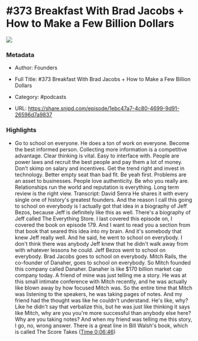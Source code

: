 # #373 Breakfast With Brad Jacobs + How to Make a Few Billion Dollars

![](https://wsrv.nl/?url=https%3A%2F%2Fimage.simplecastcdn.com%2Fimages%2F57933a1d-c5a9-4040-9aca-e766ae2ec0eb%2F721c2dd0-f766-4405-a701-dcd9179d4a5b%2F3000x3000%2F1495013501artwork.jpg%3Faid%3Drss_feed&w=100&h=100)

### Metadata

- Author: Founders
- Full Title: #373 Breakfast With Brad Jacobs + How to Make a Few Billion Dollars
- Category: #podcasts



- URL: https://share.snipd.com/episode/1ebc47a7-4c80-4699-9d91-26596d7a9837

### Highlights

- Go to school on everyone. He does a ton of work on everyone. Become the best informed person. Collecting more information is a competitive advantage. Clear thinking is vital. Easy to interface with. People are power laws and recruit the best people and pay them a lot of money. Don’t skimp on salary and incentives. Get the trend right and invest in technology. Better empty seat than bad fit. Be yeah first. Problems are an asset to businesses. People love authenticity. Be who you really are. Relationships run the world and reputation is everything. Long term review is the right view.
  Transcript:
  David Senra
  He shares it with every single one of history's greatest founders. And the reason I call this going to school on everybody is I actually got that idea in a biography of Jeff Bezos, because Jeff is definitely like this as well. There's a biography of Jeff called The Everything Store. I last covered this episode on, I covered the book on episode 179. And I want to read you a section from that book that seared this idea into my brain. And it's somebody that knew Jeff really well. And he said, he went to school on everybody. I don't think there was anybody Jeff knew that he didn't walk away from with whatever lessons he could. Jeff Bezos went to school on everybody. Brad Jacobs goes to school on everybody. Mitch Rails, the co-founder of Danaher, goes to school on everybody. So Mitch founded this company called Danaher. Danaher is like $170 billion market cap company today. A friend of mine was just telling me a story. He was at this small intimate conference with Mitch recently, and he was actually like blown away by how focused Mitch was. So the entire time that Mitch was listening to the speakers, he was taking pages of notes. And my friend had the thought was like he couldn't understand. He's like, why? Like he didn't say that verbalize this, but he was just like thinking it says like Mitch, why are you you're more successful than anybody else here? Why are you taking notes? And when my friend was telling me this story, I go, no, wrong answer. There is a great line in Bill Walsh's book, which is called The Score Takes ([Time 0:06:46](https://share.snipd.com/snip/f33f153c-2787-4b0e-90e0-17230d0955d6))
